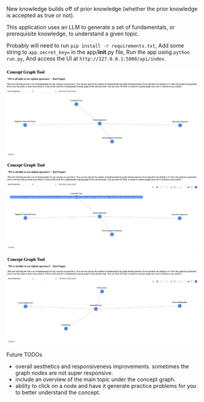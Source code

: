 New knowledge builds off of prior knowledge (whether the prior knowledge is accepted as true or not).

This application uses an LLM to generate a set of fundamentals, or prerequisite knowledge, to
understand a  given topic.

Probably  will need to run `pip install -r requirements.txt`,
Add some string to `app.secret_key=` in the app/__init__.py file,
Run the app using `python run.py`,
And access the UI at `http://127.0.0.1:5000/api/index`. 

![image1](img/one.png)
![image2](img/two.png)
![image3](img/three.png)

Future TODOs
* overall aesthetics and responsiveness improvements. sometimes the graph nodes are not super responsive.
* include an overview of the main topic under the concept graph.
* ability to click on a node and have it generate practice problems for you to better understand the concept.
